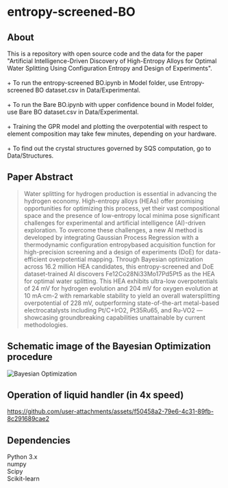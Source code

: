 # entropy-screened-BO
## About
This is a repository with open source code and the data for the paper "Artificial Intelligence-Driven Discovery of High-Entropy Alloys for Optimal Water Splitting Using Configuration Entropy and Design of Experiments".
<br/>
<br/> + To run the entropy-screened BO.ipynb in Model folder, use Entropy-screened BO dataset.csv in Data/Experimental.
<br/>
<br/> + To run the Bare BO.ipynb with upper confidence bound in Model folder, use Bare BO dataset.csv in Data/Experimental.
<br/>
<br/> + Training the GPR model and plotting the overpotential with respect to element composition may take few minutes, depending on your hardware.
<br/>
<br/> + To find out the crystal structures governed by SQS computation, go to Data/Structures.

## Paper Abstract
>Water splitting for hydrogen production is essential in advancing the hydrogen economy. High-entropy alloys (HEAs) offer promising opportunities for optimizing this process, yet their vast compositional space and the presence of low-entropy local minima pose significant challenges for experimental and artificial intelligence (AI)-driven exploration. To overcome these challenges, a new AI method is developed by integrating Gaussian Process Regression with a thermodynamic configuration entropybased acquisition function for high-precision screening and a design of experiments (DoE) for data-efficient overpotential mapping. Through Bayesian optimization across 16.2 million HEA candidates, this entropy-screened and DoE dataset-trained AI discovers Fe12Co28Ni33Mo17Pd5Pt5 as the HEA for optimal water splitting. This HEA exhibits ultra-low overpotentials of 24 mV for hydrogen evolution and 204 mV for oxygen evolution at 10 mA·cm-2 with remarkable stability to yield an overall watersplitting overpotential of 228 mV, outperforming state-of-the-art metal-based electrocatalysts including Pt/C+IrO2, Pt35Ru65, and Ru-VO2 — showcasing groundbreaking capabilities unattainable by current methodologies.

## Schematic image of the Bayesian Optimization procedure

![Bayesian Optimization](https://github.com/user-attachments/assets/2bbf421b-ab5e-47fa-9391-395da2577e90)

## Operation of liquid handler (in 4x speed)



https://github.com/user-attachments/assets/f50458a2-79e6-4c31-89fb-8c291689cae2


## Dependencies
Python 3.x
<br/>numpy
<br/>Scipy
<br/>Scikit-learn
